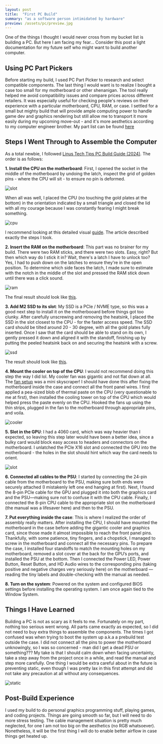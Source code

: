```yaml
---
layout: post
title:  "First PC Build"
summary: "as a software person intimidated by hardware"
preview: /assets/pc/preview.jpg
---
```


One of the things I thought I would never cross from my bucket list is building a PC. But here I am facing my fear... Consider this post a light documentation for my future self who might want to build another computer.

## Using PC Part Pickers

Before starting my build, I used PC Part Picker to research and select compatible components. The last thing I would want is to realize I bought a case too small for my motherboard or other shenanigan. The tool really helped me avoid compatibility issues and compare prices across different retailers. It was especially useful for checking people's reviews on their experience with a particular motherboard, CPU, RAM, or case. I settled for a small but mighty build that will provide ample computing power to handle game dev and graphics rendering but still allow me to transport it more easily during my upcoming move-out - and it's more aesthetics according to my computer engineer brother. My part list can be found [here](https://pcpartpicker.com/b/sM8rxr)

## Steps I Went Through to Assemble the Computer

As a total newbie, I followed [Linus Tech Tips PC Build Guide (2024)](https://youtu.be/s1fxZ-VWs2U?si=JdHXQ1XORkeeWzov). The order is as follows:

**1. Install the CPU on the motherboard**: First, I opened the socket in the middle of the motherboard by undoing the latch, inspect the grid of golden pins - where the CPU will sit - to ensure no pin is deformed. 

![slot](https://cdn.mos.cms.futurecdn.net/Pb4SkVrmoA7QNpAtwBW9qS-970-80.jpg)

When all was well, I placed the CPU (no touching the gold plates at the bottom) in the orientation indicated by a small triangle and closed the lid with all my courage because I was constantly fearing I might break something. 

![cpu](https://cdn.mos.cms.futurecdn.net/GeLWASwjLzyZfJW2Fkbw3T-970-80.jpg)

I recommend looking at this detailed visual [guide](https://www.tomshardware.com/how-to/install-a-cpu). The article described exactly the steps I took. 

**2. Insert the RAM on the motherboard**: This part was no brainer for my build. There were two RAM sticks, and there were two slots. Easy, right? But then which way do I stick it in? Wait, there's a latch I have to unlock too? Yes, I had to push down on the latches to ensure they're in the open position. To determine which side faces the latch, I made sure to estimate with the notch in the middle of the slot and pressed the RAM stick down until there was a click sound. 

![ram](https://cdn.mos.cms.futurecdn.net/2AU9dvpLdK7mFGsEvVmoLf-970-80.jpg)

The final result should look like [this](https://www.tomshardware.com/how-to/install-ram-in-a-pc).

**3. Add M2 SSD to its slot**: My SSD is a PCIe / NVME type, so this was a good next step to install it on the motherbooard before things got too clunky. After carefully unscrewing and removing the heatsink, I placed the SSD in the slot closest to the CPU - for the faster access speed. The SSD card should be tilted around 20 - 30 degree, with all the gold plates fully inserted. Once I saw that the card should be able to stand on its own, I gently pressed it down and aligned it with the standoff, finishing up by putting the peeled heatsink back on and securing the heatsink with a screw.

![ssd](https://cdn.mos.cms.futurecdn.net/J8YnYgBzMRv7t8vSHNmggE-970-80.jpg.webp)

 The result should look like [this](https://www.techradar.com/how-to/how-to-install-an-m2-nvmesata-ssd-on-your-pc).

**4. Mount the cooler on top of the CPU**: I would not recommend doing this step the way I did lol. My cooler fan was gigantic and not flat down at all. The [fan setup](https://pcpartpicker.com/product/hYxRsY/thermalright-peerless-assassin-120-se-6617-cfm-cpu-cooler-pa120-se-d3) was a mini skyscraper! I should have done this after fixing the motherboard inside the case and connect all the front panel wires. I first applied a pea-sized blob of thermal paste on the CPU (very questionable to me at first), then installed the cooling tower on top of the CPU which would helped press the paste evenly on the CPU. Hooked the fans up using the thin strips, plugged in the fan to the motherboard through appropriate pins, and voila.

![cooler](https://m.media-amazon.com/images/I/41hFTmi5aUL.jpg)

**5. Slot in the GPU**: I had a 4060 card, which was way heavier than I expected, so leaving this step later would have been a better idea, since a bulky card would block easy access to headers and connectors on the motherboard. I unlatched the PCIe X16 slot and connected the GPU into the motherboard - the holes in the slot should hint which way the card needs to orient.

![slot](https://www.wikihow.com/images/thumb/5/5c/Install-a-Graphics-Card-Step-6-Version-3.jpg/v4-728px-Install-a-Graphics-Card-Step-6-Version-3.jpg.webp)

**6. Connected all cables to the PSU**: 
I started by connecting the 24-pin cable from the motherboard to the PSU, making sure both ends were securely attached (I mistakenly left one end hanging at first). Next, I found the 8-pin PCIe cable for the GPU and plugged it into both the graphics card and the PSU—making sure not to confuse it with the CPU cable. Finally, I connected the 8-pin CPU cable to the appropriate slot on the motherboard (the manual was a lifesaver here) and then to the PSU.

**7. Put everything inside the case**: 
This is where I realized the order of assembly really matters. After installing the CPU, I should have mounted the motherboard in the case before adding the gigantic cooler and graphics card, since those made it almost impossible to reach the front panel pins. Thankfully, with some patience, tiny fingers, and a chopstick, I managed to screw in the motherboard and connect all the necessary pins. To prepare the case, I installed four standoffs to match the mounting holes on my motherboard, removed a slot cover at the back for the GPU’s ports, and installed the PSU at the bottom. Then I connected the Power LED, Power Button, Reset Button, and HD Audio wires to the corresponding pins (taking positive and negative charges very seriously here) on the motherboard — reading the tiny labels and double-checking with the manual as needed.

**8. Turn on the system**: Powered on the system and configured BIOS settings before installing the operating system. I am once again tied to the Window System.  

## Things I Have Learned

Building a PC is not as scary as it feels to me. Fortunately on my part, nothing too serious went wrong. All parts came exactly as expected, so I did not need to buy extra things to assemble the components. The times I got confused was when trying to boot the system up a.k.a a prebuild test outside the case. I did not connect all the pins to power the motherboard unknowingly, so I was so concerned - man did I get a dead PSU or something??? My take is that I should calm down when facing uncertainty, take a step away from the project once in a while, and read the manual and step more carefully. One thing I would be extra careful about in the future is preventing static, even though I was pretty lax in this first attempt and did not take any precaution at all without any consequences.

![static](https://www.wikihow.com/images/thumb/5/58/Install-a-Graphics-Card-Step-9-Version-3.jpg/v4-728px-Install-a-Graphics-Card-Step-9-Version-3.jpg.webp)

## Post-Build Experience

I used my build to do personal graphics programming stuff, playing games, and coding projects. Things are going smooth so far, but I will need to do more stress testing. The cable management situation is pretty much neglected, for one I am not too big on the aesthetics (no RGB whatsoever). Nonetheless, it will be the first thing I will do to enable better airflow in case things get heated up.